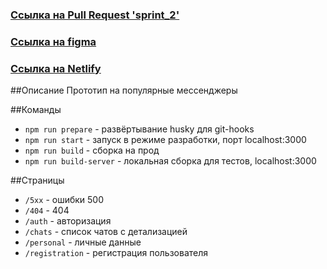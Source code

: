 ### [Ссылка на Pull Request 'sprint_2'](https://github.com/edelweissvalley/middle.messenger.praktikum.yandex/pull/3)
### [Ссылка на figma](https://www.figma.com/file/24EUnEHGEDNLdOcxg7ULwV/Chat?node-id=0%3A1)
### [Ссылка на Netlify](https://confident-euler-7e925a.netlify.app)

##Описание
Прототип на популярные мессенджеры

##Команды

- `npm run prepare` - развёртывание husky для git-hooks
- `npm run start` - запуск в режиме разработки, порт localhost:3000
- `npm run build` - сборка на прод
- `npm run build-server` - локальная сборка для тестов, localhost:3000

##Страницы

- `/5xx` - ошибки 500
- `/404` - 404
- `/auth` - авторизация
- `/chats` - список чатов с детализацией
- `/personal` - личные данные
- `/registration` - регистрация пользователя

